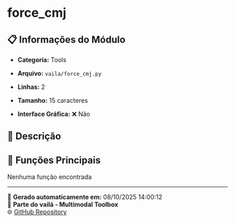 # force_cmj

## 📋 Informações do Módulo

- **Categoria:** Tools
- **Arquivo:** `vaila/force_cmj.py`
- **Linhas:** 2
- **Tamanho:** 15 caracteres


- **Interface Gráfica:** ❌ Não

## 📖 Descrição



## 🔧 Funções Principais

Nenhuma função encontrada





---

📅 **Gerado automaticamente em:** 08/10/2025 14:00:12  
🔗 **Parte do vailá - Multimodal Toolbox**  
🌐 [GitHub Repository](https://github.com/vaila-multimodaltoolbox/vaila)
